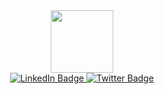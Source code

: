 <div id="header" align="center">
  <img src="https://thumbs.gfycat.com/AcidicUnfoldedGoldenretriever-max-1mb.gif" width="100"/>
</div>

<div id="badges" align="center">
  <a href="https://www.linkedin.com/in/simon-thuaud-a72945239/">
    <img src="https://img.shields.io/badge/LinkedIn-blue?style=for-the-badge&logo=linkedin&logoColor=white" alt="LinkedIn Badge"/>
  </a>
  <a href="https://twitter.com/simounixx">
    <img src="https://img.shields.io/badge/Twitter-blue?style=for-the-badge&logo=twitter&logoColor=white" alt="Twitter Badge"/>
  </a>
</div>

